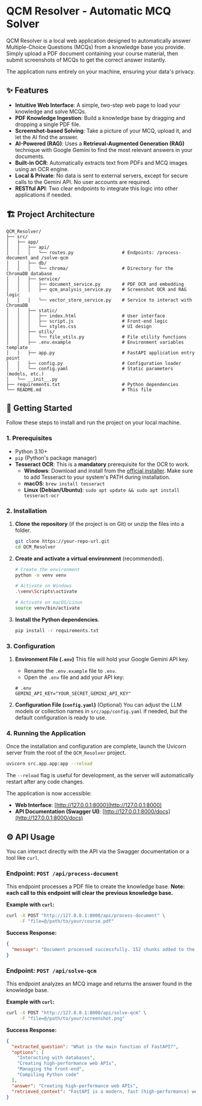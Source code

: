 # QCM Resolver - Automatic MCQ Solver

QCM Resolver is a local web application designed to automatically answer Multiple-Choice Questions (MCQs) from a knowledge base you provide. Simply upload a PDF document containing your course material, then submit screenshots of MCQs to get the correct answer instantly.

The application runs entirely on your machine, ensuring your data's privacy.

## ✨ Features

-   **Intuitive Web Interface**: A simple, two-step web page to load your knowledge and solve MCQs.
-   **PDF Knowledge Ingestion**: Build a knowledge base by dragging and dropping a single PDF file.
-   **Screenshot-based Solving**: Take a picture of your MCQ, upload it, and let the AI find the answer.
-   **AI-Powered (RAG)**: Uses a **Retrieval-Augmented Generation (RAG)** technique with Google Gemini to find the most relevant answers in your documents.
-   **Built-in OCR**: Automatically extracts text from PDFs and MCQ images using an OCR engine.
-   **Local & Private**: No data is sent to external servers, except for secure calls to the Gemini API. No user accounts are required.
-   **RESTful API**: Two clear endpoints to integrate this logic into other applications if needed.

## 🏗️ Project Architecture

```
QCM_Resolver/
├── src/
│   ├── app/
│   │   ├── api/
│   │   │   └── routes.py                  # Endpoints: /process-document and /solve-qcm
│   │   ├── db/
│   │   │   └── chroma/                    # Directory for the ChromaDB database
│   │   ├── service/
│   │   │   ├── document_service.py        # PDF OCR and embedding
│   │   │   ├── qcm_analysis_service.py    # Screenshot OCR and RAG logic
│   │   │   └── vector_store_service.py    # Service to interact with ChromaDB
│   │   ├── static/
│   │   │   ├── index.html                 # User interface
│   │   │   ├── script.js                  # Front-end logic
│   │   │   └── styles.css                 # UI design
│   │   ├── utils/
│   │   │   └── file_utils.py              # File utility functions
│   │   ├── .env.example                   # Environment variables template
│   │   ├── app.py                         # FastAPI application entry point
│   │   ├── config.py                      # Configuration loader
│   │   └── config.yaml                    # Static parameters (models, etc.)
│   └── __init__.py
├── requirements.txt                       # Python dependencies
└── README.md                              # This file
```

## 🚀 Getting Started

Follow these steps to install and run the project on your local machine.

### 1. Prerequisites

-   Python 3.10+
-   `pip` (Python's package manager)
-   **Tesseract OCR**: This is a **mandatory** prerequisite for the OCR to work.
    -   **Windows**: Download and install from the [official installer](https://github.com/UB-Mannheim/tesseract/wiki). Make sure to add Tesseract to your system's PATH during installation.
    -   **macOS**: `brew install tesseract`
    -   **Linux (Debian/Ubuntu)**: `sudo apt update && sudo apt install tesseract-ocr`

### 2. Installation

1.  **Clone the repository** (if the project is on Git) or unzip the files into a folder.
    ```bash
    git clone https://your-repo-url.git
    cd QCM_Resolver
    ```

2.  **Create and activate a virtual environment** (recommended).
    ```bash
    # Create the environment
    python -m venv venv

    # Activate on Windows
    .\venv\Scripts\activate

    # Activate on macOS/Linux
    source venv/bin/activate
    ```

3.  **Install the Python dependencies**.
    ```bash
    pip install -r requirements.txt
    ```

### 3. Configuration

1.  **Environment File (`.env`)**
    This file will hold your Google Gemini API key.
    -   Rename the `.env.example` file to `.env`.
    -   Open the `.env` file and add your API key:
    ```
    # .env
    GEMINI_API_KEY="YOUR_SECRET_GEMINI_API_KEY"
    ```

2.  **Configuration File (`config.yaml`)** (Optional)
    You can adjust the LLM models or collection names in `src/app/config.yaml` if needed, but the default configuration is ready to use.

### 4. Running the Application

Once the installation and configuration are complete, launch the Uvicorn server from the root of the `QCM_Resolver` project.

```bash
uvicorn src.app.app:app --reload
```
The `--reload` flag is useful for development, as the server will automatically restart after any code changes.

The application is now accessible:
-   **Web Interface**: [http://127.0.0.1:8000](http://127.0.0.1:8000)
-   **API Documentation (Swagger UI)**: [http://127.0.0.1:8000/docs](http://127.0.0.1:8000/docs)

## ⚙️ API Usage

You can interact directly with the API via the Swagger documentation or a tool like `curl`.

### Endpoint: `POST /api/process-document`

This endpoint processes a PDF file to create the knowledge base. **Note: each call to this endpoint will clear the previous knowledge base.**

**Example with `curl`:**
```bash
curl -X POST "http://127.0.0.1:8000/api/process-document" \
     -F "file=@/path/to/your/course.pdf"
```

**Success Response:**
```json
{
  "message": "Document processed successfully. 152 chunks added to the knowledge base."
}
```

### Endpoint: `POST /api/solve-qcm`

This endpoint analyzes an MCQ image and returns the answer found in the knowledge base.

**Example with `curl`:**
```bash
curl -X POST "http://127.0.0.1:8000/api/solve-qcm" \
     -F "file=@/path/to/your/screenshot.png"
```

**Success Response:**
```json
{
  "extracted_question": "What is the main function of FastAPI?",
  "options": [
    "Interacting with databases",
    "Creating high-performance web APIs",
    "Managing the front-end",
    "Compiling Python code"
  ],
  "answer": "Creating high-performance web APIs",
  "retrieved_context": "FastAPI is a modern, fast (high-performance) web framework for building APIs with Python 3.7+..."
}
```